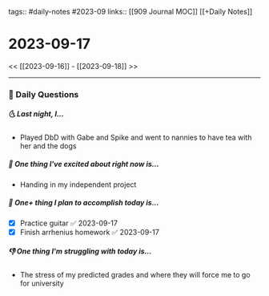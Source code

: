 tags:: #daily-notes #2023-09
links:: [[909 Journal MOC]] [[+Daily Notes]]
# 2023-09-17

<< [[2023-09-16]] - [[2023-09-18]] >>

---
### 📅 Daily Questions
##### 🌜 Last night, I...
- Played DbD with Gabe and Spike and went to nannies to have tea with her and the dogs

##### 🙌 One thing I've excited about right now is...
-  Handing in my independent project

##### 🚀 One+ thing I plan to accomplish today is...
- [x] Practice guitar ✅ 2023-09-17
- [x] Finish arrhenius homework ✅ 2023-09-17

##### 👎 One thing I'm struggling with today is...
- The stress of my predicted grades and where they will force me to go for university